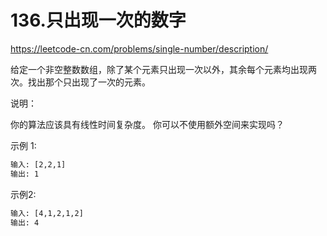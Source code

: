# 136.只出现一次的数字

<https://leetcode-cn.com/problems/single-number/description/>

给定一个非空整数数组，除了某个元素只出现一次以外，其余每个元素均出现两次。找出那个只出现了一次的元素。

说明：

你的算法应该具有线性时间复杂度。 你可以不使用额外空间来实现吗？

示例 1:

```txt
输入: [2,2,1]
输出: 1
```

示例2:

```txt
输入: [4,1,2,1,2]
输出: 4
```
